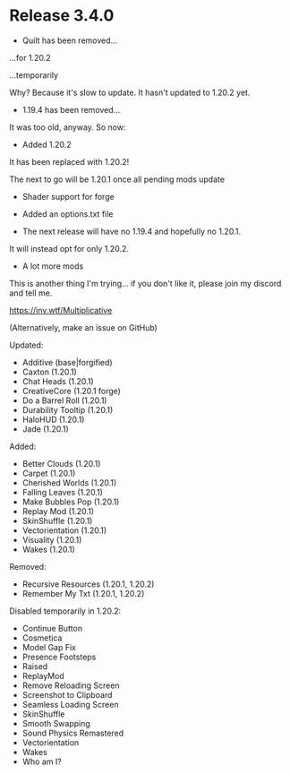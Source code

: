 # Release 3.4.0

- Quilt has been removed...

...for 1.20.2

...temporarily

Why? Because it's slow to update. It hasn't updated to 1.20.2 yet.

- 1.19.4 has been removed...

It was too old, anyway. So now:

- Added 1.20.2

It has been replaced with 1.20.2!

The next to go will be 1.20.1 once all pending mods update

- Shader support for forge

- Added an options.txt file

- The next release will have no 1.19.4 and hopefully no 1.20.1.

It will instead opt for only 1.20.2.

- A lot more mods

This is another thing I'm trying... if you don't like it, please join my discord and tell me.

https://inv.wtf/Multiplicative

(Alternatively, make an issue on GitHub)

Updated:
- Additive (base|forgified)
- Caxton (1.20.1)
- Chat Heads (1.20.1)
- CreativeCore (1.20.1 forge)
- Do a Barrel Roll (1.20.1)
- Durability Tooltip (1.20.1)
- HaloHUD (1.20.1)
- Jade (1.20.1)

Added:
- Better Clouds (1.20.1)
- Carpet (1.20.1)
- Cherished Worlds (1.20.1)
- Falling Leaves (1.20.1)
- Make Bubbles Pop (1.20.1)
- Replay Mod (1.20.1)
- SkinShuffle (1.20.1)
- Vectorientation (1.20.1)
- Visuality (1.20.1)
- Wakes (1.20.1)

Removed:
- Recursive Resources (1.20.1, 1.20.2)
- Remember My Txt (1.20.1, 1.20.2)

Disabled temporarily in 1.20.2:
- Continue Button
- Cosmetica
- Model Gap Fix
- Presence Footsteps
- Raised
- ReplayMod
- Remove Reloading Screen
- Screenshot to Clipboard
- Seamless Loading Screen
- SkinShuffle
- Smooth Swapping
- Sound Physics Remastered
- Vectorientation
- Wakes
- Who am I?

